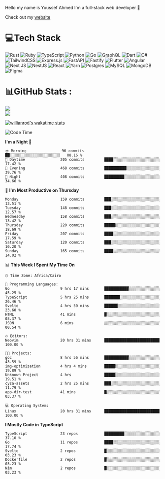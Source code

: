Hello my name is Youssef Ahmed I'm a full-stack web developer 👋

Check out my [website](https://youssefahmed.vercel.app)
 
# 💻Tech Stack

![Rust](https://img.shields.io/badge/rust-%23000000.svg?style=for-the-badge&logo=rust&logoColor=white) ![Ruby](https://img.shields.io/badge/ruby-%23CC342D.svg?style=for-the-badge&logo=ruby&logoColor=white) ![TypeScript](https://img.shields.io/badge/typescript-%23007ACC.svg?style=for-the-badge&logo=typescript&logoColor=white) ![Python](https://img.shields.io/badge/python-3670A0?style=for-the-badge&logo=python&logoColor=ffdd54) ![Go](https://img.shields.io/badge/go-%2300ADD8.svg?style=for-the-badge&logo=go&logoColor=white) ![GraphQL](https://img.shields.io/badge/-GraphQL-E10098?style=for-the-badge&logo=graphql&logoColor=white) ![Dart](https://img.shields.io/badge/dart-%230175C2.svg?style=for-the-badge&logo=dart&logoColor=white) ![C#](https://img.shields.io/badge/c%23-%23239120.svg?style=for-the-badge&logo=c-sharp&logoColor=white) ![TailwindCSS](https://img.shields.io/badge/tailwindcss-%2338B2AC.svg?style=for-the-badge&logo=tailwind-css&logoColor=white) ![Express.js](https://img.shields.io/badge/express.js-%23404d59.svg?style=for-the-badge&logo=express&logoColor=%2361DAFB) ![FastAPI](https://img.shields.io/badge/FastAPI-005571?style=for-the-badge&logo=fastapi) ![Fastify](https://img.shields.io/badge/fastify-%23000000.svg?style=for-the-badge&logo=fastify&logoColor=white) ![Flutter](https://img.shields.io/badge/Flutter-%2302569B.svg?style=for-the-badge&logo=Flutter&logoColor=white) ![Angular](https://img.shields.io/badge/angular-%23DD0031.svg?style=for-the-badge&logo=angular&logoColor=white) ![Next JS](https://img.shields.io/badge/Next-black?style=for-the-badge&logo=next.js&logoColor=white) ![NestJS](https://img.shields.io/badge/nestjs-%23E0234E.svg?style=for-the-badge&logo=nestjs&logoColor=white) ![React](https://img.shields.io/badge/react-%2320232a.svg?style=for-the-badge&logo=react&logoColor=%2361DAFB) ![Yarn](https://img.shields.io/badge/yarn-%232C8EBB.svg?style=for-the-badge&logo=yarn&logoColor=white) ![Postgres](https://img.shields.io/badge/postgres-%23316192.svg?style=for-the-badge&logo=postgresql&logoColor=white) ![MySQL](https://img.shields.io/badge/mysql-%2300f.svg?style=for-the-badge&logo=mysql&logoColor=white) ![MongoDB](https://img.shields.io/badge/MongoDB-%234ea94b.svg?style=for-the-badge&logo=mongodb&logoColor=white)     ![Figma](https://img.shields.io/badge/figma-%23F24E1E.svg?style=for-the-badge&logo=figma&logoColor=white)

# 📊GitHub Stats :

![](https://github-readme-stats.vercel.app/api?username=joetifa2003&theme=tokyonight&hide_border=false&include_all_commits=false&count_private=false)<br/>
![](https://github-readme-streak-stats.herokuapp.com/?user=joetifa2003&theme=tokyonight&hide_border=false)<br/>

[![willianrod's wakatime stats](https://github-readme-stats.vercel.app/api/wakatime?username=joetifa2003&layout=compact)](https://github.com/anuraghazra/github-readme-stats)
<!--START_SECTION:waka-->
![Code Time](http://img.shields.io/badge/Code%20Time-1%2C266%20hrs%201%20min-blue)

**I'm a Night 🦉** 

```text
🌞 Morning                96 commits          ██░░░░░░░░░░░░░░░░░░░░░░░   08.16 % 
🌆 Daytime                205 commits         ████░░░░░░░░░░░░░░░░░░░░░   17.42 % 
🌃 Evening                468 commits         ██████████░░░░░░░░░░░░░░░   39.76 % 
🌙 Night                  408 commits         █████████░░░░░░░░░░░░░░░░   34.66 % 
```
📅 **I'm Most Productive on Thursday** 

```text
Monday                   159 commits         ███░░░░░░░░░░░░░░░░░░░░░░   13.51 % 
Tuesday                  148 commits         ███░░░░░░░░░░░░░░░░░░░░░░   12.57 % 
Wednesday                158 commits         ███░░░░░░░░░░░░░░░░░░░░░░   13.42 % 
Thursday                 220 commits         █████░░░░░░░░░░░░░░░░░░░░   18.69 % 
Friday                   207 commits         ████░░░░░░░░░░░░░░░░░░░░░   17.59 % 
Saturday                 120 commits         ███░░░░░░░░░░░░░░░░░░░░░░   10.20 % 
Sunday                   165 commits         ████░░░░░░░░░░░░░░░░░░░░░   14.02 % 
```


📊 **This Week I Spent My Time On** 

```text
🕑︎ Time Zone: Africa/Cairo

💬 Programming Languages: 
Go                       9 hrs 17 mins       ███████████░░░░░░░░░░░░░░   45.25 % 
TypeScript               5 hrs 25 mins       ███████░░░░░░░░░░░░░░░░░░   26.46 % 
Svelte                   4 hrs 50 mins       ██████░░░░░░░░░░░░░░░░░░░   23.60 % 
HTML                     41 mins             █░░░░░░░░░░░░░░░░░░░░░░░░   03.37 % 
JSON                     6 mins              ░░░░░░░░░░░░░░░░░░░░░░░░░   00.54 % 

🔥 Editors: 
Neovim                   20 hrs 31 mins      █████████████████████████   100.00 % 

🐱‍💻 Projects: 
goc                      8 hrs 56 mins       ███████████░░░░░░░░░░░░░░   43.59 % 
img-optimization         4 hrs 4 mins        █████░░░░░░░░░░░░░░░░░░░░   19.89 % 
Unknown Project          4 hrs               █████░░░░░░░░░░░░░░░░░░░░   19.51 % 
cyza-assets              2 hrs 25 mins       ███░░░░░░░░░░░░░░░░░░░░░░   11.79 % 
app-dir-test             41 mins             █░░░░░░░░░░░░░░░░░░░░░░░░   03.37 % 

💻 Operating System: 
Linux                    20 hrs 31 mins      █████████████████████████   100.00 % 
```

**I Mostly Code in TypeScript** 

```text
TypeScript               23 repos            █████████░░░░░░░░░░░░░░░░   37.10 % 
Go                       11 repos            ████░░░░░░░░░░░░░░░░░░░░░   17.74 % 
Svelte                   2 repos             █░░░░░░░░░░░░░░░░░░░░░░░░   03.23 % 
Dockerfile               2 repos             █░░░░░░░░░░░░░░░░░░░░░░░░   03.23 % 
Nim                      2 repos             █░░░░░░░░░░░░░░░░░░░░░░░░   03.23 % 
```




<!--END_SECTION:waka-->
